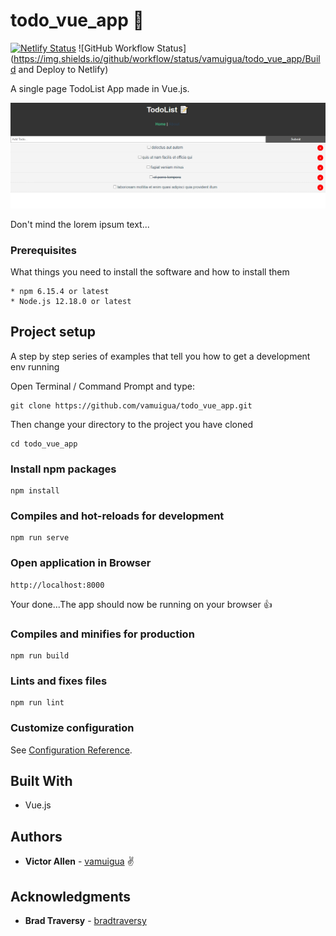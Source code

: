 # todo_vue_app 📓

[![Netlify Status](https://api.netlify.com/api/v1/badges/2463e74a-ba76-4cb6-b562-b25222ec39f7/deploy-status)](https://app.netlify.com/sites/vuetodo-app/deploys)
![GitHub Workflow Status](https://img.shields.io/github/workflow/status/vamuigua/todo_vue_app/Build and Deploy to Netlify)

A single page TodoList App made in Vue.js.

![alt text](screenshot.png)

Don't mind the lorem ipsum text...

### Prerequisites

What things you need to install the software and how to install them

```
* npm 6.15.4 or latest
* Node.js 12.18.0 or latest
```

## Project setup

A step by step series of examples that tell you how to get a development env running

Open Terminal / Command Prompt and type:

```
git clone https://github.com/vamuigua/todo_vue_app.git
```

Then change your directory to the project you have cloned

```
cd todo_vue_app
```

### Install npm packages

```
npm install
```

### Compiles and hot-reloads for development

```
npm run serve
```

### Open application in Browser

```
http://localhost:8000
```

Your done...The app should now be running on your browser 👍

### Compiles and minifies for production

```
npm run build
```

### Lints and fixes files

```
npm run lint
```

### Customize configuration

See [Configuration Reference](https://cli.vuejs.org/config/).

## Built With

- Vue.js

## Authors

- **Victor Allen** - [vamuigua](https://github.com/vamuigua) :v:

## Acknowledgments

- **Brad Traversy** - [bradtraversy](https://github.com/bradtraversy)

